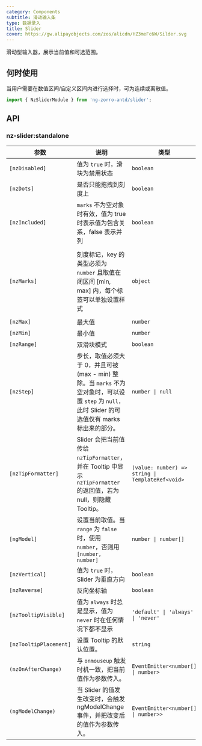 ```yaml
---
category: Components
subtitle: 滑动输入条
type: 数据录入
title: Slider
cover: https://gw.alipayobjects.com/zos/alicdn/HZ3meFc6W/Silder.svg
---
```


滑动型输入器，展示当前值和可选范围。

## 何时使用

当用户需要在数值区间/自定义区间内进行选择时，可为连续或离散值。

```ts
import { NzSliderModule } from 'ng-zorro-antd/slider';
```

## API

### nz-slider:standalone

| 参数                   | 说明                                                                                                                                               | 类型                                             | 默认值                                                                       |
| ---------------------- | -------------------------------------------------------------------------------------------------------------------------------------------------- | ------------------------------------------------ | ---------------------------------------------------------------------------- |
| `[nzDisabled]`         | 值为 `true` 时，滑块为禁用状态                                                                                                                     | `boolean`                                        | `false`                                                                      |
| `[nzDots]`             | 是否只能拖拽到刻度上                                                                                                                               | `boolean`                                        | `false`                                                                      |
| `[nzIncluded]`         | `marks` 不为空对象时有效，值为 true 时表示值为包含关系，false 表示并列                                                                             | `boolean`                                        | `true`                                                                       |
| `[nzMarks]`            | 刻度标记，key 的类型必须为 `number` 且取值在闭区间 [min, max] 内，每个标签可以单独设置样式                                                         | `object`                                         | { number: string/HTML } or { number: { style: object, label: string/HTML } } |
| `[nzMax]`              | 最大值                                                                                                                                             | `number`                                         | `100`                                                                        |
| `[nzMin]`              | 最小值                                                                                                                                             | `number`                                         | `0`                                                                          |
| `[nzRange]`            | 双滑块模式                                                                                                                                         | `boolean`                                        | `false`                                                                      |
| `[nzStep]`             | 步长，取值必须大于 0，并且可被 (max - min) 整除。当 `marks` 不为空对象时，可以设置 `step` 为 `null`，此时 Slider 的可选值仅有 marks 标出来的部分。 | `number \| null`                                 | `1`                                                                          |
| `[nzTipFormatter]`     | Slider 会把当前值传给 `nzTipFormatter`，并在 Tooltip 中显示 `nzTipFormatter` 的返回值，若为 null，则隐藏 Tooltip。                                 | `(value: number) => string \| TemplateRef<void>` | -                                                                            |
| `[ngModel]`            | 设置当前取值。当 `range` 为 `false` 时，使用 `number`，否则用 `[number, number]`                                                                   | `number \| number[]`                             | -                                                                            |
| `[nzVertical]`         | 值为 `true` 时，Slider 为垂直方向                                                                                                                  | `boolean`                                        | `false`                                                                      |
| `[nzReverse]`          | 反向坐标轴                                                                                                                                         | `boolean`                                        | `false`                                                                      |
| `[nzTooltipVisible]`   | 值为 `always` 时总是显示，值为 `never` 时在任何情况下都不显示                                                                                      | `'default' \| 'always' \| 'never'`               | `default`                                                                    |
| `[nzTooltipPlacement]` | 设置 Tooltip 的默认位置。                                                                                                                          | `string`                                         |                                                                              |
| `(nzOnAfterChange)`    | 与 `onmouseup` 触发时机一致，把当前值作为参数传入。                                                                                                | `EventEmitter<number[] \| number>`               | -                                                                            |
| `(ngModelChange)`      | 当 Slider 的值发生改变时，会触发 ngModelChange 事件，并把改变后的值作为参数传入。                                                                  | `EventEmitter<number[] \| number>>`              | -                                                                            |
